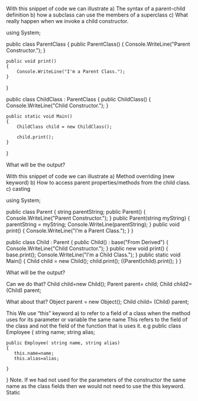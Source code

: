 With this snippet of code we can illustrate
a) The syntax of a parent-child definition
b) how a subclass can use the members of a superclass
c) What really happen when we invoke a child constructor. 

using System;

public class ParentClass
{
    public ParentClass()
    {
        Console.WriteLine("Parent Constructor.");
    }

    public void print()
    {
        Console.WriteLine("I'm a Parent Class.");
    }
}

public class ChildClass : ParentClass
{
    public ChildClass()
    {
        Console.WriteLine("Child Constructor.");
    }

    public static void Main()
    {
        ChildClass child = new ChildClass();

        child.print();
    }
}

What will be the output?


With this snippet of code we can illustrate
a) Method overriding (new keyword)
b) How to access parent properties/methods from the child class.
c) casting 

using System;
 
public class Parent
{
    string parentString;
    public Parent()
    {
        Console.WriteLine("Parent Constructor.");
    }
    public Parent(string myString)
    {
        parentString = myString;
        Console.WriteLine(parentString);
    }
    public void print()
    {
        Console.WriteLine("I'm a Parent Class.");
    }
}
 
public class Child : Parent
{
    public Child() : base("From Derived")
    {
        Console.WriteLine("Child Constructor.");
    }
    public new void print()
    {
        base.print();
        Console.WriteLine("I'm a Child Class.");
    }
    public static void Main()
    {
        Child child = new Child();
        child.print();
        ((Parent)child).print();
    }
}

What will be the output?


Can we do that?
Child child=new Child();
Parent parent= child;
Child child2= (Child) parent;

What about that?
Object parent = new Object();
Child child= (Child) parent;


This
We use “this” keyword
a)	to refer to a field of a class when the method uses for its parameter or  variable the same name
This refers to the field of the class and not the field of the function that is uses it.
 e.g
public class Employee 
{
    string name;
    string alias;
   
    public Employee( string name, string alias)
    {
       this.name=name;
       this.alias=alias;
     
    }
}
Note. If we had not used for the parameters of the constructor the same name as the class fields then we would not need to use the this keyword.
Static
